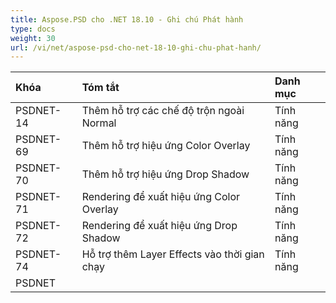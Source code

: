 ```yaml
---
title: Aspose.PSD cho .NET 18.10 - Ghi chú Phát hành
type: docs
weight: 30
url: /vi/net/aspose-psd-cho-net-18-10-ghi-chu-phat-hanh/
---
```


|**Khóa**|**Tóm tắt**|**Danh mục**|
| :- | :- | :- |
|PSDNET-14|Thêm hỗ trợ các chế độ trộn ngoài Normal|Tính năng|
|PSDNET-69|Thêm hỗ trợ hiệu ứng Color Overlay|Tính năng|
|PSDNET-70|Thêm hỗ trợ hiệu ứng Drop Shadow|Tính năng|
|PSDNET-71|Rendering để xuất hiệu ứng Color Overlay|Tính năng|
|PSDNET-72|Rendering để xuất hiệu ứng Drop Shadow|Tính năng|
|PSDNET-74|Hỗ trợ thêm Layer Effects vào thời gian chạy|Tính năng|
|PSDNET

